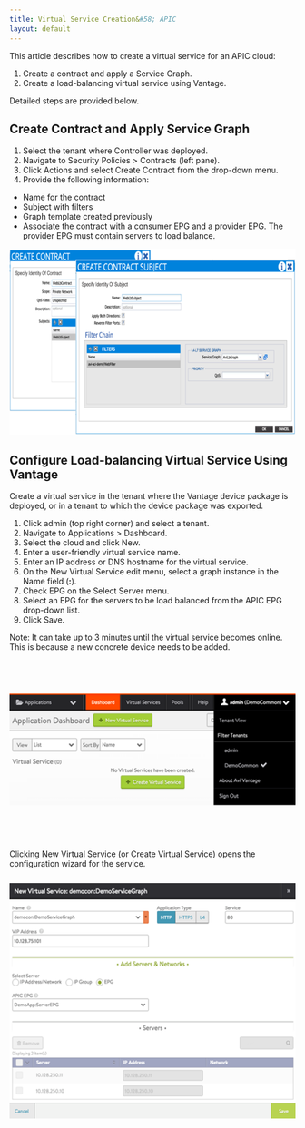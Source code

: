 ```yaml
---
title: Virtual Service Creation&#58; APIC
layout: default
---
```

This article describes how to create a virtual service for an APIC cloud:

1. Create a contract and apply a Service Graph.
1. Create a load-balancing virtual service using Vantage.

Detailed steps are provided below.

## Create Contract and Apply Service Graph

1. Select the tenant where Controller was deployed.
1. Navigate to Security Policies > Contracts (left pane).
1. Click Actions and select Create Contract from the drop-down menu.
1. Provide the following information:

* Name for the contract
* Subject with filters
* Graph template created previously
* Associate the contract with a consumer EPG and a provider EPG. The provider EPG must contain servers to load balance.

<a href="img/vs-create-apic1.png"><img src="img/vs-create-apic1.png" alt="vs-create-apic1" width="691" height="328"></a>

## Configure Load-balancing Virtual Service Using Vantage

Create a virtual service in the tenant where the Vantage device package is deployed, or in a tenant to which the device package was exported.

1. Click admin (top right corner) and select a tenant.
1. Navigate to Applications > Dashboard.
1. Select the cloud and click New.
1. Enter a user-friendly virtual service name.
1. Enter an IP address or DNS hostname for the virtual service.
1. On the New Virtual Service edit menu, select a graph instance in the Name field (**:**).
1. Check EPG on the Select Server menu.
1. Select an EPG for the servers to be load balanced from the APIC EPG drop-down list.
1. Click Save.

Note: It can take up to 3 minutes until the virtual service becomes online. This is because a new concrete device needs to be added.

<a href="img/vs-create-apic2.png"><img src="img/vs-create-apic2.png" alt="vs-create-apic2" width="528" height="197" vspace="60"></a>

Clicking New Virtual Service (or Create Virtual Service) opens the configuration wizard for the service.

<a href="img/vs-create-apic3.png"><img src="img/vs-create-apic3.png" alt="vs-create-apic3" width="528" height="415" vspace="12"></a>
